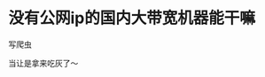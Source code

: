 # 没有公网ip的国内大带宽机器能干嘛


写爬虫

当让是拿来吃灰了～<img id="aimg_cdyPy" onclick="zoom(this, this.src, 0, 0, 0)" class="zoom" src="https://cdn.jsdelivr.net/gh/hishis/forum-master/public/images/patch.gif" onmouseover="img_onmouseoverfunc(this)" onload="thumbImg(this)" border="0" alt="" />
